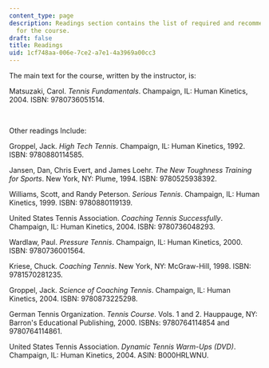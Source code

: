```yaml
---
content_type: page
description: Readings section contains the list of required and recommened readings
  for the course.
draft: false
title: Readings
uid: 1cf748aa-006e-7ce2-a7e1-4a3969a00cc3
---
```

The main text for the course, written by the instructor, is:

Matsuzaki, Carol. _Tennis Fundamentals_. Champaign, IL: Human Kinetics, 2004. ISBN: 9780736051514.

 

Other readings Include:

Groppel, Jack. _High Tech Tennis_. Champaign, IL: Human Kinetics, 1992. ISBN: 9780880114585.

Jansen, Dan, Chris Evert, and James Loehr. _The New Toughness Training for Sports_. New York, NY: Plume, 1994. ISBN: 9780525938392.

Williams, Scott, and Randy Peterson. _Serious Tennis_. Champaign, IL: Human Kinetics, 1999. ISBN: 9780880119139.

United States Tennis Association. _Coaching Tennis Successfully_. Champaign, IL: Human Kinetics, 2004. ISBN: 9780736048293.

Wardlaw, Paul. _Pressure Tennis_. Champaign, IL: Human Kinetics, 2000. ISBN: 9780736001564.

Kriese, Chuck. _Coaching Tennis_. New York, NY: McGraw-Hill, 1998. ISBN: 9781570281235.

Groppel, Jack. _Science of Coaching Tennis_. Champaign, IL: Human Kinetics, 2004. ISBN: 9780873225298.

German Tennis Organization. _Tennis Course_. Vols. 1 and 2. Hauppauge, NY: Barron's Educational Publishing, 2000. ISBNs: 9780764114854 and 9780764114861.

United States Tennis Association. _Dynamic Tennis Warm-Ups (DVD)_. Champaign, IL: Human Kinetics, 2004. ASIN: B000HRLWNU.